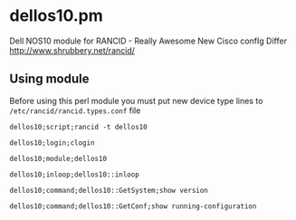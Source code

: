 # dellos10.pm

Dell NOS10 module for  RANCID - Really Awesome New Cisco confIg Differ http://www.shrubbery.net/rancid/

## Using module

Before using this perl module you must put new device type lines to `/etc/rancid/rancid.types.conf` file

`dellos10;script;rancid -t dellos10`

`dellos10;login;clogin`

`dellos10;module;dellos10`

`dellos10;inloop;dellos10::inloop`

`dellos10;command;dellos10::GetSystem;show version`

`dellos10;command;dellos10::GetConf;show running-configuration`
